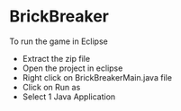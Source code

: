 # BrickBreaker
To run the game in Eclipse
- Extract the zip file
- Open the project in eclipse
- Right click on BrickBreakerMain.java file
- Click on Run as
- Select 1 Java Application
